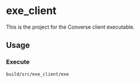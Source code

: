 # exe_client

This is the project for the Converse client executable.

## Usage

### Execute

```sh
build/src/exe_client/exe
```
